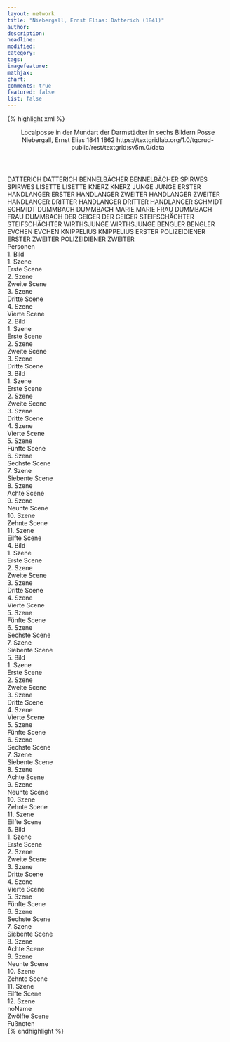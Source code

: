 ```yaml
---
layout: network
title: "Niebergall, Ernst Elias: Datterich (1841)"
author:
description:
headline:
modified:
category:
tags:
imagefeature: 
mathjax: 
chart: 
comments: true
featured: false
list: false
---
```

{% highlight xml %}
<?xml-model href="https://raw.githubusercontent.com/DLiNa/project/master/rules/lina.rnc"?><?xml-model href="https://raw.githubusercontent.com/DLiNa/project/master/rules/lina.sch"?>
<play xmlns="http://lina.digital">
  <header>
    <title>Datterich</title>
    <subtitle>Localposse in der Mundart der Darmstädter in sechs Bildern</subtitle>
    <genretitle>Posse</genretitle>
    <author>Niebergall, Ernst Elias</author>
    <date type="print" when="1841">1841</date>
    <date type="premiere" when="1862">1862</date>
    <date type="written"/>
    <source>https://textgridlab.org/1.0/tgcrud-public/rest/textgrid:sv5m.0/data</source>
  </header>
  <personae>
    <character>
      <name>DATTERICH</name>
      <alias xml:id="datterich">
        <name>DATTERICH</name>
      </alias>
    </character>
    <character>
      <name>BENNELBÄCHER</name>
      <alias xml:id="bennelbächer">
        <name>BENNELBÄCHER</name>
      </alias>
    </character>
    <character>
      <name>SPIRWES</name>
      <alias xml:id="spirwes">
        <name>SPIRWES</name>
      </alias>
    </character>
    <character>
      <name>LISETTE</name>
      <alias xml:id="lisette">
        <name>LISETTE</name>
      </alias>
    </character>
    <character>
      <name>KNERZ</name>
      <alias xml:id="knerz">
        <name>KNERZ</name>
      </alias>
    </character>
    <character>
      <name>JUNGE</name>
      <alias xml:id="junge">
        <name>JUNGE</name>
      </alias>
    </character>
    <character>
      <name>ERSTER HANDLANGER</name>
      <alias xml:id="erster_handlanger">
        <name>ERSTER HANDLANGER</name>
      </alias>
    </character>
    <character>
      <name>ZWEITER HANDLANGER</name>
      <alias xml:id="zweiter_handlanger">
        <name>ZWEITER HANDLANGER</name>
      </alias>
    </character>
    <character>
      <name>DRITTER HANDLANGER</name>
      <alias xml:id="dritter_handlanger">
        <name>DRITTER HANDLANGER</name>
      </alias>
    </character>
    <character>
      <name>SCHMIDT</name>
      <alias xml:id="schmidt">
        <name>SCHMIDT</name>
      </alias>
    </character>
    <character>
      <name>DUMMBACH</name>
      <alias xml:id="dummbach">
        <name>DUMMBACH</name>
      </alias>
    </character>
    <character>
      <name>MARIE</name>
      <alias xml:id="marie">
        <name>MARIE</name>
      </alias>
    </character>
    <character>
      <name>FRAU DUMMBACH</name>
      <alias xml:id="frau_dummbach">
        <name>FRAU DUMMBACH</name>
      </alias>
    </character>
    <character>
      <name>DER GEIGER</name>
      <alias xml:id="der_geiger">
        <name>DER GEIGER</name>
      </alias>
    </character>
    <character>
      <name>STEIFSCHÄCHTER</name>
      <alias xml:id="steifschächter">
        <name>STEIFSCHÄCHTER</name>
      </alias>
    </character>
    <character>
      <name>WIRTHSJUNGE</name>
      <alias xml:id="wirthsjunge">
        <name>WIRTHSJUNGE</name>
      </alias>
    </character>
    <character>
      <name>BENGLER</name>
      <alias xml:id="bengler">
        <name>BENGLER</name>
      </alias>
    </character>
    <character>
      <name>EVCHEN</name>
      <alias xml:id="evchen">
        <name>EVCHEN</name>
      </alias>
    </character>
    <character>
      <name>KNIPPELIUS</name>
      <alias xml:id="knippelius">
        <name>KNIPPELIUS</name>
      </alias>
    </character>
    <character>
      <name>ERSTER POLIZEIDIENER</name>
      <alias xml:id="erster">
        <name>ERSTER</name>
      </alias>
    </character>
    <character>
      <name>ZWEITER POLIZEIDIENER</name>
      <alias xml:id="zweiter">
        <name>ZWEITER</name>
      </alias>
    </character>
  </personae>
  <text>
    <div>
      <head>Personen</head>
    </div>
    <div>
      <head>1. Bild</head>
      <div>
        <head>1. Szene</head>
        <div>
          <head>Erste Scene</head>
          <sp who="#datterich">
            <amount n="19" unit="speech_acts"/>
            <amount n="361" unit="words"/>
            <amount n="10" unit="lines"/>
            <amount n="2082" unit="chars"/>
          </sp>
          <sp who="#bennelbächer">
            <amount n="7" unit="speech_acts"/>
            <amount n="238" unit="words"/>
            <amount n="4" unit="lines"/>
            <amount n="1248" unit="chars"/>
          </sp>
          <sp who="#spirwes">
            <amount n="5" unit="speech_acts"/>
            <amount n="55" unit="words"/>
            <amount n="4" unit="lines"/>
            <amount n="286" unit="chars"/>
          </sp>
          <sp who="#lisette">
            <amount n="4" unit="speech_acts"/>
            <amount n="20" unit="words"/>
            <amount n="4" unit="lines"/>
            <amount n="112" unit="chars"/>
          </sp>
          <sp who="#knerz">
            <amount n="5" unit="speech_acts"/>
            <amount n="27" unit="words"/>
            <amount n="5" unit="lines"/>
            <amount n="140" unit="chars"/>
          </sp>
          <sp who="#junge">
            <amount n="1" unit="speech_acts"/>
            <amount n="16" unit="words"/>
            <amount n="1" unit="lines"/>
            <amount n="88" unit="chars"/>
          </sp>
        </div>
      </div>
      <div>
        <head>2. Szene</head>
        <div>
          <head>Zweite Scene</head>
          <sp who="#erster_handlanger">
            <amount n="11" unit="speech_acts"/>
            <amount n="257" unit="words"/>
            <amount n="21" unit="lines"/>
            <amount n="1455" unit="chars"/>
          </sp>
          <sp who="#lisette">
            <amount n="6" unit="speech_acts"/>
            <amount n="41" unit="words"/>
            <amount n="6" unit="lines"/>
            <amount n="227" unit="chars"/>
          </sp>
          <sp who="#zweiter_handlanger">
            <amount n="2" unit="speech_acts"/>
            <amount n="39" unit="words"/>
            <amount n="1" unit="lines"/>
            <amount n="210" unit="chars"/>
          </sp>
          <sp who="#dritter_handlanger">
            <amount n="1" unit="speech_acts"/>
            <amount n="5" unit="words"/>
            <amount n="1" unit="lines"/>
            <amount n="28" unit="chars"/>
          </sp>
          <sp who="#knerz">
            <amount n="2" unit="speech_acts"/>
            <amount n="24" unit="words"/>
            <amount n="2" unit="lines"/>
            <amount n="129" unit="chars"/>
          </sp>
          <sp who="#datterich">
            <amount n="7" unit="speech_acts"/>
            <amount n="107" unit="words"/>
            <amount n="5" unit="lines"/>
            <amount n="606" unit="chars"/>
          </sp>
          <sp who="#bennelbächer">
            <amount n="5" unit="speech_acts"/>
            <amount n="70" unit="words"/>
            <amount n="4" unit="lines"/>
            <amount n="417" unit="chars"/>
          </sp>
        </div>
      </div>
      <div>
        <head>3. Szene</head>
        <div>
          <head>Dritte Scene</head>
          <sp who="#datterich">
            <amount n="6" unit="speech_acts"/>
            <amount n="159" unit="words"/>
            <amount n="6" unit="lines"/>
            <amount n="905" unit="chars"/>
          </sp>
          <sp who="#spirwes">
            <amount n="2" unit="speech_acts"/>
            <amount n="27" unit="words"/>
            <amount n="1" unit="lines"/>
            <amount n="162" unit="chars"/>
          </sp>
          <sp who="#knerz">
            <amount n="1" unit="speech_acts"/>
            <amount n="2" unit="words"/>
            <amount n="1" unit="lines"/>
            <amount n="12" unit="chars"/>
          </sp>
          <sp who="#lisette">
            <amount n="3" unit="speech_acts"/>
            <amount n="55" unit="words"/>
            <amount n="2" unit="lines"/>
            <amount n="302" unit="chars"/>
          </sp>
        </div>
      </div>
      <div>
        <head>4. Szene</head>
        <div>
          <head>Vierte Scene</head>
          <sp who="#datterich">
            <amount n="34" unit="speech_acts"/>
            <amount n="1522" unit="words"/>
            <amount n="9" unit="lines"/>
            <amount n="8248" unit="chars"/>
          </sp>
          <sp who="#schmidt">
            <amount n="28" unit="speech_acts"/>
            <amount n="239" unit="words"/>
            <amount n="26" unit="lines"/>
            <amount n="1293" unit="chars"/>
          </sp>
          <sp who="#lisette">
            <amount n="7" unit="speech_acts"/>
            <amount n="80" unit="words"/>
            <amount n="6" unit="lines"/>
            <amount n="440" unit="chars"/>
          </sp>
        </div>
      </div>
    </div>
    <div>
      <head>2. Bild</head>
      <div>
        <head>1. Szene</head>
        <div>
          <head>Erste Scene</head>
          <sp who="#dummbach">
            <amount n="7" unit="speech_acts"/>
            <amount n="131" unit="words"/>
            <amount n="4" unit="lines"/>
            <amount n="702" unit="chars"/>
          </sp>
          <sp who="#marie">
            <amount n="2" unit="speech_acts"/>
            <amount n="29" unit="words"/>
            <amount n="2" unit="lines"/>
            <amount n="146" unit="chars"/>
          </sp>
          <sp who="#frau_dummbach">
            <amount n="2" unit="speech_acts"/>
            <amount n="21" unit="words"/>
            <amount n="2" unit="lines"/>
            <amount n="97" unit="chars"/>
          </sp>
          <sp who="#spirwes">
            <amount n="5" unit="speech_acts"/>
            <amount n="65" unit="words"/>
            <amount n="4" unit="lines"/>
            <amount n="337" unit="chars"/>
          </sp>
          <sp who="#bennelbächer">
            <amount n="2" unit="speech_acts"/>
            <amount n="92" unit="words"/>
            <amount n="1" unit="lines"/>
            <amount n="486" unit="chars"/>
          </sp>
        </div>
      </div>
      <div>
        <head>2. Szene</head>
        <div>
          <head>Zweite Scene</head>
          <sp who="#dummbach">
            <amount n="11" unit="speech_acts"/>
            <amount n="407" unit="words"/>
            <amount n="4" unit="lines"/>
            <amount n="2233" unit="chars"/>
          </sp>
          <sp who="#marie">
            <amount n="4" unit="speech_acts"/>
            <amount n="40" unit="words"/>
            <amount n="4" unit="lines"/>
            <amount n="213" unit="chars"/>
          </sp>
          <sp who="#frau_dummbach">
            <amount n="3" unit="speech_acts"/>
            <amount n="21" unit="words"/>
            <amount n="3" unit="lines"/>
            <amount n="111" unit="chars"/>
          </sp>
          <sp who="#datterich">
            <amount n="20" unit="speech_acts"/>
            <amount n="284" unit="words"/>
            <amount n="12" unit="lines"/>
            <amount n="1722" unit="chars"/>
          </sp>
          <sp who="#spirwes">
            <amount n="8" unit="speech_acts"/>
            <amount n="73" unit="words"/>
            <amount n="8" unit="lines"/>
            <amount n="397" unit="chars"/>
          </sp>
          <sp who="#bennelbächer">
            <amount n="8" unit="speech_acts"/>
            <amount n="139" unit="words"/>
            <amount n="7" unit="lines"/>
            <amount n="742" unit="chars"/>
          </sp>
          <sp who="#schmidt">
            <amount n="5" unit="speech_acts"/>
            <amount n="46" unit="words"/>
            <amount n="5" unit="lines"/>
            <amount n="254" unit="chars"/>
          </sp>
        </div>
      </div>
      <div>
        <head>3. Szene</head>
        <div>
          <head>Dritte Scene</head>
          <sp who="#schmidt">
            <amount n="3" unit="speech_acts"/>
            <amount n="36" unit="words"/>
            <amount n="2" unit="lines"/>
            <amount n="189" unit="chars"/>
          </sp>
          <sp who="#datterich">
            <amount n="20" unit="speech_acts"/>
            <amount n="424" unit="words"/>
            <amount n="10" unit="lines"/>
            <amount n="2224" unit="chars"/>
          </sp>
          <sp who="#spirwes">
            <amount n="6" unit="speech_acts"/>
            <amount n="59" unit="words"/>
            <amount n="6" unit="lines"/>
            <amount n="320" unit="chars"/>
          </sp>
          <sp who="#bennelbächer">
            <amount n="5" unit="speech_acts"/>
            <amount n="68" unit="words"/>
            <amount n="4" unit="lines"/>
            <amount n="368" unit="chars"/>
          </sp>
          <sp who="#marie">
            <amount n="2" unit="speech_acts"/>
            <amount n="25" unit="words"/>
            <amount n="2" unit="lines"/>
            <amount n="150" unit="chars"/>
          </sp>
          <sp who="#frau_dummbach">
            <amount n="2" unit="speech_acts"/>
            <amount n="31" unit="words"/>
            <amount n="2" unit="lines"/>
            <amount n="163" unit="chars"/>
          </sp>
          <sp who="#der_geiger">
            <amount n="5" unit="speech_acts"/>
            <amount n="87" unit="words"/>
            <amount n="3" unit="lines"/>
            <amount n="451" unit="chars"/>
          </sp>
          <sp who="#dummbach">
            <amount n="3" unit="speech_acts"/>
            <amount n="55" unit="words"/>
            <amount n="1" unit="lines"/>
            <amount n="299" unit="chars"/>
          </sp>
        </div>
      </div>
    </div>
    <div>
      <head>3. Bild</head>
      <div>
        <head>1. Szene</head>
        <div>
          <head>Erste Scene</head>
          <sp who="#datterich">
            <amount n="1" unit="speech_acts"/>
            <amount n="98" unit="words"/>
            <amount n="532" unit="chars"/>
          </sp>
        </div>
      </div>
      <div>
        <head>2. Szene</head>
        <div>
          <head>Zweite Scene</head>
          <sp who="#steifschächter">
            <amount n="11" unit="speech_acts"/>
            <amount n="138" unit="words"/>
            <amount n="9" unit="lines"/>
            <amount n="725" unit="chars"/>
          </sp>
          <sp who="#datterich">
            <amount n="11" unit="speech_acts"/>
            <amount n="250" unit="words"/>
            <amount n="7" unit="lines"/>
            <amount n="1387" unit="chars"/>
          </sp>
        </div>
      </div>
      <div>
        <head>3. Szene</head>
        <div>
          <head>Dritte Scene</head>
          <sp who="#datterich">
            <amount n="1" unit="speech_acts"/>
            <amount n="31" unit="words"/>
            <amount n="181" unit="chars"/>
          </sp>
        </div>
      </div>
      <div>
        <head>4. Szene</head>
        <div>
          <head>Vierte Scene</head>
          <sp who="#wirthsjunge">
            <amount n="4" unit="speech_acts"/>
            <amount n="53" unit="words"/>
            <amount n="3" unit="lines"/>
            <amount n="295" unit="chars"/>
          </sp>
          <sp who="#datterich">
            <amount n="3" unit="speech_acts"/>
            <amount n="111" unit="words"/>
            <amount n="2" unit="lines"/>
            <amount n="631" unit="chars"/>
          </sp>
        </div>
      </div>
      <div>
        <head>5. Szene</head>
        <div>
          <head>Fünfte Scene</head>
          <sp who="#datterich">
            <amount n="1" unit="speech_acts"/>
            <amount n="312" unit="words"/>
            <amount n="1638" unit="chars"/>
          </sp>
        </div>
      </div>
      <div>
        <head>6. Szene</head>
        <div>
          <head>Sechste Scene</head>
          <sp who="#bengler">
            <amount n="6" unit="speech_acts"/>
            <amount n="196" unit="words"/>
            <amount n="1" unit="lines"/>
            <amount n="1017" unit="chars"/>
          </sp>
          <sp who="#datterich">
            <amount n="6" unit="speech_acts"/>
            <amount n="166" unit="words"/>
            <amount n="1" unit="lines"/>
            <amount n="929" unit="chars"/>
          </sp>
        </div>
      </div>
      <div>
        <head>7. Szene</head>
        <div>
          <head>Siebente Scene</head>
          <sp who="#datterich">
            <amount n="5" unit="speech_acts"/>
            <amount n="151" unit="words"/>
            <amount n="2" unit="lines"/>
            <amount n="826" unit="chars"/>
          </sp>
          <sp who="#schmidt">
            <amount n="4" unit="speech_acts"/>
            <amount n="64" unit="words"/>
            <amount n="3" unit="lines"/>
            <amount n="314" unit="chars"/>
          </sp>
        </div>
      </div>
      <div>
        <head>8. Szene</head>
        <div>
          <head>Achte Scene</head>
          <sp who="#dummbach">
            <amount n="3" unit="speech_acts"/>
            <amount n="80" unit="words"/>
            <amount n="1" unit="lines"/>
            <amount n="425" unit="chars"/>
          </sp>
          <sp who="#marie">
            <amount n="4" unit="speech_acts"/>
            <amount n="70" unit="words"/>
            <amount n="2" unit="lines"/>
            <amount n="351" unit="chars"/>
          </sp>
          <sp who="#frau_dummbach">
            <amount n="3" unit="speech_acts"/>
            <amount n="68" unit="words"/>
            <amount n="1" unit="lines"/>
            <amount n="347" unit="chars"/>
          </sp>
        </div>
      </div>
      <div>
        <head>9. Szene</head>
        <div>
          <head>Neunte Scene</head>
          <sp who="#marie">
            <amount n="1" unit="speech_acts"/>
            <amount n="239" unit="words"/>
            <amount n="1218" unit="chars"/>
          </sp>
        </div>
      </div>
      <div>
        <head>10. Szene</head>
        <div>
          <head>Zehnte Scene</head>
          <sp who="#evchen">
            <amount n="7" unit="speech_acts"/>
            <amount n="158" unit="words"/>
            <amount n="3" unit="lines"/>
            <amount n="827" unit="chars"/>
          </sp>
          <sp who="#marie">
            <amount n="7" unit="speech_acts"/>
            <amount n="39" unit="words"/>
            <amount n="7" unit="lines"/>
            <amount n="217" unit="chars"/>
          </sp>
        </div>
      </div>
      <div>
        <head>11. Szene</head>
        <div>
          <head>Eilfte Scene</head>
          <sp who="#marie">
            <amount n="1" unit="speech_acts"/>
            <amount n="240" unit="words"/>
            <amount n="1337" unit="chars"/>
          </sp>
        </div>
      </div>
    </div>
    <div>
      <head>4. Bild</head>
      <div>
        <head>1. Szene</head>
        <div>
          <head>Erste Scene</head>
          <sp who="#datterich">
            <amount n="10" unit="speech_acts"/>
            <amount n="343" unit="words"/>
            <amount n="3" unit="lines"/>
            <amount n="1951" unit="chars"/>
          </sp>
          <sp who="#schmidt">
            <amount n="7" unit="speech_acts"/>
            <amount n="27" unit="words"/>
            <amount n="7" unit="lines"/>
            <amount n="138" unit="chars"/>
          </sp>
        </div>
      </div>
      <div>
        <head>2. Szene</head>
        <div>
          <head>Zweite Scene</head>
          <sp who="#datterich">
            <amount n="17" unit="speech_acts"/>
            <amount n="387" unit="words"/>
            <amount n="11" unit="lines"/>
            <amount n="2168" unit="chars"/>
          </sp>
          <sp who="#lisette">
            <amount n="4" unit="speech_acts"/>
            <amount n="38" unit="words"/>
            <amount n="4" unit="lines"/>
            <amount n="225" unit="chars"/>
          </sp>
          <sp who="#schmidt">
            <amount n="9" unit="speech_acts"/>
            <amount n="98" unit="words"/>
            <amount n="7" unit="lines"/>
            <amount n="504" unit="chars"/>
          </sp>
        </div>
      </div>
      <div>
        <head>3. Szene</head>
        <div>
          <head>Dritte Scene</head>
          <sp who="#lisette">
            <amount n="11" unit="speech_acts"/>
            <amount n="93" unit="words"/>
            <amount n="11" unit="lines"/>
            <amount n="475" unit="chars"/>
          </sp>
          <sp who="#bengler">
            <amount n="11" unit="speech_acts"/>
            <amount n="364" unit="words"/>
            <amount n="3" unit="lines"/>
            <amount n="1973" unit="chars"/>
          </sp>
        </div>
      </div>
      <div>
        <head>4. Szene</head>
        <div>
          <head>Vierte Scene</head>
          <sp who="#datterich">
            <amount n="4" unit="speech_acts"/>
            <amount n="144" unit="words"/>
            <amount n="1" unit="lines"/>
            <amount n="767" unit="chars"/>
          </sp>
          <sp who="#schmidt">
            <amount n="4" unit="speech_acts"/>
            <amount n="50" unit="words"/>
            <amount n="3" unit="lines"/>
            <amount n="265" unit="chars"/>
          </sp>
        </div>
      </div>
      <div>
        <head>5. Szene</head>
        <div>
          <head>Fünfte Scene</head>
          <sp who="#evchen">
            <amount n="10" unit="speech_acts"/>
            <amount n="38" unit="words"/>
            <amount n="10" unit="lines"/>
            <amount n="205" unit="chars"/>
          </sp>
          <sp who="#schmidt">
            <amount n="23" unit="speech_acts"/>
            <amount n="311" unit="words"/>
            <amount n="19" unit="lines"/>
            <amount n="1730" unit="chars"/>
          </sp>
          <sp who="#datterich">
            <amount n="16" unit="speech_acts"/>
            <amount n="286" unit="words"/>
            <amount n="8" unit="lines"/>
            <amount n="1615" unit="chars"/>
          </sp>
          <sp who="#marie">
            <amount n="8" unit="speech_acts"/>
            <amount n="99" unit="words"/>
            <amount n="7" unit="lines"/>
            <amount n="558" unit="chars"/>
          </sp>
        </div>
      </div>
      <div>
        <head>6. Szene</head>
        <div>
          <head>Sechste Scene</head>
          <sp who="#datterich">
            <amount n="1" unit="speech_acts"/>
            <amount n="175" unit="words"/>
            <amount n="1013" unit="chars"/>
          </sp>
        </div>
      </div>
      <div>
        <head>7. Szene</head>
        <div>
          <head>Siebente Scene</head>
          <sp who="#datterich">
            <amount n="13" unit="speech_acts"/>
            <amount n="163" unit="words"/>
            <amount n="12" unit="lines"/>
            <amount n="878" unit="chars"/>
          </sp>
          <sp who="#spirwes">
            <amount n="12" unit="speech_acts"/>
            <amount n="142" unit="words"/>
            <amount n="9" unit="lines"/>
            <amount n="750" unit="chars"/>
          </sp>
        </div>
      </div>
    </div>
    <div>
      <head>5. Bild</head>
      <div>
        <head>1. Szene</head>
        <div>
          <head>Erste Scene</head>
          <sp who="#marie">
            <amount n="1" unit="speech_acts"/>
            <amount n="135" unit="words"/>
            <amount n="730" unit="chars"/>
          </sp>
        </div>
      </div>
      <div>
        <head>2. Szene</head>
        <div>
          <head>Zweite Scene</head>
          <sp who="#marie">
            <amount n="8" unit="speech_acts"/>
            <amount n="66" unit="words"/>
            <amount n="8" unit="lines"/>
            <amount n="333" unit="chars"/>
          </sp>
          <sp who="#knippelius">
            <amount n="8" unit="speech_acts"/>
            <amount n="210" unit="words"/>
            <amount n="4" unit="lines"/>
            <amount n="1112" unit="chars"/>
          </sp>
        </div>
      </div>
      <div>
        <head>3. Szene</head>
        <div>
          <head>Dritte Scene</head>
          <sp who="#marie">
            <amount n="7" unit="speech_acts"/>
            <amount n="75" unit="words"/>
            <amount n="7" unit="lines"/>
            <amount n="358" unit="chars"/>
          </sp>
          <sp who="#dummbach">
            <amount n="7" unit="speech_acts"/>
            <amount n="214" unit="words"/>
            <amount n="3" unit="lines"/>
            <amount n="1226" unit="chars"/>
          </sp>
        </div>
      </div>
      <div>
        <head>4. Szene</head>
        <div>
          <head>Vierte Scene</head>
          <sp who="#marie">
            <amount n="1" unit="speech_acts"/>
            <amount n="59" unit="words"/>
            <amount n="317" unit="chars"/>
          </sp>
        </div>
      </div>
      <div>
        <head>5. Szene</head>
        <div>
          <head>Fünfte Scene</head>
          <sp who="#dummbach">
            <amount n="5" unit="speech_acts"/>
            <amount n="148" unit="words"/>
            <amount n="3" unit="lines"/>
            <amount n="821" unit="chars"/>
          </sp>
          <sp who="#marie">
            <amount n="4" unit="speech_acts"/>
            <amount n="17" unit="words"/>
            <amount n="4" unit="lines"/>
            <amount n="83" unit="chars"/>
          </sp>
        </div>
      </div>
      <div>
        <head>6. Szene</head>
        <div>
          <head>Sechste Scene</head>
          <sp who="#frau_dummbach">
            <amount n="10" unit="speech_acts"/>
            <amount n="145" unit="words"/>
            <amount n="7" unit="lines"/>
            <amount n="776" unit="chars"/>
          </sp>
          <sp who="#dummbach">
            <amount n="11" unit="speech_acts"/>
            <amount n="364" unit="words"/>
            <amount n="6" unit="lines"/>
            <amount n="2192" unit="chars"/>
          </sp>
          <sp who="#marie">
            <amount n="4" unit="speech_acts"/>
            <amount n="33" unit="words"/>
            <amount n="4" unit="lines"/>
            <amount n="162" unit="chars"/>
          </sp>
        </div>
      </div>
      <div>
        <head>7. Szene</head>
        <div>
          <head>Siebente Scene</head>
          <sp who="#marie">
            <amount n="1" unit="speech_acts"/>
            <amount n="52" unit="words"/>
            <amount n="262" unit="chars"/>
          </sp>
        </div>
      </div>
      <div>
        <head>8. Szene</head>
        <div>
          <head>Achte Scene</head>
          <sp who="#schmidt">
            <amount n="15" unit="speech_acts"/>
            <amount n="357" unit="words"/>
            <amount n="9" unit="lines"/>
            <amount n="1928" unit="chars"/>
          </sp>
          <sp who="#marie">
            <amount n="14" unit="speech_acts"/>
            <amount n="154" unit="words"/>
            <amount n="14" unit="lines"/>
            <amount n="816" unit="chars"/>
          </sp>
        </div>
      </div>
      <div>
        <head>9. Szene</head>
        <div>
          <head>Neunte Scene</head>
          <sp who="#marie">
            <amount n="3" unit="speech_acts"/>
            <amount n="55" unit="words"/>
            <amount n="2" unit="lines"/>
            <amount n="292" unit="chars"/>
          </sp>
          <sp who="#dummbach">
            <amount n="2" unit="speech_acts"/>
            <amount n="51" unit="words"/>
            <amount n="282" unit="chars"/>
          </sp>
        </div>
      </div>
      <div>
        <head>10. Szene</head>
        <div>
          <head>Zehnte Scene</head>
          <sp who="#frau_dummbach">
            <amount n="4" unit="speech_acts"/>
            <amount n="56" unit="words"/>
            <amount n="3" unit="lines"/>
            <amount n="285" unit="chars"/>
          </sp>
          <sp who="#dummbach">
            <amount n="3" unit="speech_acts"/>
            <amount n="86" unit="words"/>
            <amount n="1" unit="lines"/>
            <amount n="451" unit="chars"/>
          </sp>
        </div>
      </div>
      <div>
        <head>11. Szene</head>
        <div>
          <head>Eilfte Scene</head>
          <sp who="#evchen">
            <amount n="5" unit="speech_acts"/>
            <amount n="99" unit="words"/>
            <amount n="2" unit="lines"/>
            <amount n="507" unit="chars"/>
          </sp>
          <sp who="#dummbach">
            <amount n="6" unit="speech_acts"/>
            <amount n="92" unit="words"/>
            <amount n="4" unit="lines"/>
            <amount n="520" unit="chars"/>
          </sp>
          <sp who="#frau_dummbach">
            <amount n="2" unit="speech_acts"/>
            <amount n="24" unit="words"/>
            <amount n="2" unit="lines"/>
            <amount n="127" unit="chars"/>
          </sp>
        </div>
      </div>
    </div>
    <div>
      <head>6. Bild</head>
      <div>
        <head>1. Szene</head>
        <div>
          <head>Erste Scene</head>
          <sp who="#datterich">
            <amount n="14" unit="speech_acts"/>
            <amount n="204" unit="words"/>
            <amount n="10" unit="lines"/>
            <amount n="1043" unit="chars"/>
          </sp>
          <sp who="#lisette">
            <amount n="8" unit="speech_acts"/>
            <amount n="118" unit="words"/>
            <amount n="5" unit="lines"/>
            <amount n="622" unit="chars"/>
          </sp>
          <sp who="#spirwes">
            <amount n="10" unit="speech_acts"/>
            <amount n="266" unit="words"/>
            <amount n="3" unit="lines"/>
            <amount n="1483" unit="chars"/>
          </sp>
        </div>
      </div>
      <div>
        <head>2. Szene</head>
        <div>
          <head>Zweite Scene</head>
          <sp who="#lisette">
            <amount n="1" unit="speech_acts"/>
            <amount n="65" unit="words"/>
            <amount n="351" unit="chars"/>
          </sp>
        </div>
      </div>
      <div>
        <head>3. Szene</head>
        <div>
          <head>Dritte Scene</head>
          <sp who="#knerz">
            <amount n="7" unit="speech_acts"/>
            <amount n="106" unit="words"/>
            <amount n="5" unit="lines"/>
            <amount n="596" unit="chars"/>
          </sp>
          <sp who="#bennelbächer">
            <amount n="7" unit="speech_acts"/>
            <amount n="106" unit="words"/>
            <amount n="5" unit="lines"/>
            <amount n="594" unit="chars"/>
          </sp>
          <sp who="#lisette">
            <amount n="1" unit="speech_acts"/>
            <amount n="13" unit="words"/>
            <amount n="1" unit="lines"/>
            <amount n="74" unit="chars"/>
          </sp>
        </div>
      </div>
      <div>
        <head>4. Szene</head>
        <div>
          <head>Vierte Scene</head>
          <sp who="#bengler">
            <amount n="5" unit="speech_acts"/>
            <amount n="73" unit="words"/>
            <amount n="3" unit="lines"/>
            <amount n="403" unit="chars"/>
          </sp>
          <sp who="#knerz">
            <amount n="4" unit="speech_acts"/>
            <amount n="50" unit="words"/>
            <amount n="3" unit="lines"/>
            <amount n="258" unit="chars"/>
          </sp>
          <sp who="#lisette">
            <amount n="1" unit="speech_acts"/>
            <amount n="5" unit="words"/>
            <amount n="1" unit="lines"/>
            <amount n="21" unit="chars"/>
          </sp>
          <sp who="#bennelbächer">
            <amount n="4" unit="speech_acts"/>
            <amount n="54" unit="words"/>
            <amount n="3" unit="lines"/>
            <amount n="295" unit="chars"/>
          </sp>
        </div>
      </div>
      <div>
        <head>5. Szene</head>
        <div>
          <head>Fünfte Scene</head>
          <sp who="#erster">
            <amount n="2" unit="speech_acts"/>
            <amount n="18" unit="words"/>
            <amount n="2" unit="lines"/>
            <amount n="91" unit="chars"/>
          </sp>
          <sp who="#zweiter">
            <amount n="2" unit="speech_acts"/>
            <amount n="10" unit="words"/>
            <amount n="2" unit="lines"/>
            <amount n="56" unit="chars"/>
          </sp>
        </div>
      </div>
      <div>
        <head>6. Szene</head>
        <div>
          <head>Sechste Scene</head>
          <sp who="#datterich">
            <amount n="1" unit="speech_acts"/>
            <amount n="467" unit="words"/>
            <amount n="2620" unit="chars"/>
          </sp>
        </div>
      </div>
      <div>
        <head>7. Szene</head>
        <div>
          <head>Siebente Scene</head>
          <sp who="#erster #zweiter">
            <amount n="1" unit="speech_acts"/>
            <amount n="3" unit="words"/>
            <amount n="1" unit="lines"/>
            <amount n="19" unit="chars"/>
          </sp>
          <sp who="#datterich">
            <amount n="4" unit="speech_acts"/>
            <amount n="49" unit="words"/>
            <amount n="2" unit="lines"/>
            <amount n="261" unit="chars"/>
          </sp>
          <sp who="#erster">
            <amount n="1" unit="speech_acts"/>
            <amount n="6" unit="words"/>
            <amount n="1" unit="lines"/>
            <amount n="32" unit="chars"/>
          </sp>
          <sp who="#zweiter">
            <amount n="2" unit="speech_acts"/>
            <amount n="16" unit="words"/>
            <amount n="2" unit="lines"/>
            <amount n="86" unit="chars"/>
          </sp>
        </div>
      </div>
      <div>
        <head>8. Szene</head>
        <div>
          <head>Achte Scene</head>
          <sp who="#dummbach">
            <amount n="5" unit="speech_acts"/>
            <amount n="164" unit="words"/>
            <amount n="2" unit="lines"/>
            <amount n="951" unit="chars"/>
          </sp>
          <sp who="#marie">
            <amount n="3" unit="speech_acts"/>
            <amount n="10" unit="words"/>
            <amount n="3" unit="lines"/>
            <amount n="54" unit="chars"/>
          </sp>
          <sp who="#frau_dummbach">
            <amount n="4" unit="speech_acts"/>
            <amount n="33" unit="words"/>
            <amount n="4" unit="lines"/>
            <amount n="177" unit="chars"/>
          </sp>
        </div>
      </div>
      <div>
        <head>9. Szene</head>
        <div>
          <head>Neunte Scene</head>
          <sp who="#knippelius">
            <amount n="22" unit="speech_acts"/>
            <amount n="452" unit="words"/>
            <amount n="12" unit="lines"/>
            <amount n="2495" unit="chars"/>
          </sp>
          <sp who="#dummbach">
            <amount n="19" unit="speech_acts"/>
            <amount n="360" unit="words"/>
            <amount n="13" unit="lines"/>
            <amount n="1973" unit="chars"/>
          </sp>
          <sp who="#frau_dummbach">
            <amount n="8" unit="speech_acts"/>
            <amount n="90" unit="words"/>
            <amount n="6" unit="lines"/>
            <amount n="472" unit="chars"/>
          </sp>
          <sp who="#marie">
            <amount n="6" unit="speech_acts"/>
            <amount n="54" unit="words"/>
            <amount n="6" unit="lines"/>
            <amount n="304" unit="chars"/>
          </sp>
          <sp who="#dummbach #marie #frau_dummbach">
            <amount n="1" unit="speech_acts"/>
            <amount n="2" unit="words"/>
            <amount n="1" unit="lines"/>
            <amount n="9" unit="chars"/>
          </sp>
        </div>
      </div>
      <div>
        <head>10. Szene</head>
        <div>
          <head>Zehnte Scene</head>
          <sp who="#schmidt">
            <amount n="3" unit="speech_acts"/>
            <amount n="42" unit="words"/>
            <amount n="3" unit="lines"/>
            <amount n="179" unit="chars"/>
          </sp>
          <sp who="#dummbach">
            <amount n="3" unit="speech_acts"/>
            <amount n="76" unit="words"/>
            <amount n="2" unit="lines"/>
            <amount n="435" unit="chars"/>
          </sp>
          <sp who="#marie">
            <amount n="1" unit="speech_acts"/>
            <amount n="11" unit="words"/>
            <amount n="1" unit="lines"/>
            <amount n="63" unit="chars"/>
          </sp>
          <sp who="#frau_dummbach">
            <amount n="1" unit="speech_acts"/>
            <amount n="19" unit="words"/>
            <amount n="114" unit="chars"/>
          </sp>
          <sp who="#knippelius">
            <amount n="2" unit="speech_acts"/>
            <amount n="68" unit="words"/>
            <amount n="405" unit="chars"/>
          </sp>
          <sp who="#dummbach #marie #frau_dummbach #knippelius">
            <amount n="1" unit="speech_acts"/>
            <amount n="2" unit="words"/>
            <amount n="1" unit="lines"/>
            <amount n="13" unit="chars"/>
          </sp>
        </div>
      </div>
      <div>
        <head>11. Szene</head>
        <div>
          <head>Eilfte Scene</head>
          <sp who="#datterich">
            <amount n="17" unit="speech_acts"/>
            <amount n="614" unit="words"/>
            <amount n="6" unit="lines"/>
            <amount n="3571" unit="chars"/>
          </sp>
          <sp who="#knippelius">
            <amount n="8" unit="speech_acts"/>
            <amount n="88" unit="words"/>
            <amount n="7" unit="lines"/>
            <amount n="492" unit="chars"/>
          </sp>
          <sp who="#schmidt">
            <amount n="6" unit="speech_acts"/>
            <amount n="62" unit="words"/>
            <amount n="4" unit="lines"/>
            <amount n="366" unit="chars"/>
          </sp>
          <sp who="#dummbach">
            <amount n="5" unit="speech_acts"/>
            <amount n="93" unit="words"/>
            <amount n="3" unit="lines"/>
            <amount n="504" unit="chars"/>
          </sp>
          <sp who="#frau_dummbach">
            <amount n="2" unit="speech_acts"/>
            <amount n="37" unit="words"/>
            <amount n="1" unit="lines"/>
            <amount n="199" unit="chars"/>
          </sp>
        </div>
      </div>
      <div>
        <head>12. Szene</head>
        <div>
          <head>noName</head>
          <div>
            <head>Zwölfte Scene</head>
            <sp who="#dummbach">
              <amount n="2" unit="speech_acts"/>
              <amount n="64" unit="words"/>
              <amount n="1" unit="lines"/>
              <amount n="349" unit="chars"/>
            </sp>
            <sp who="#knippelius">
              <amount n="2" unit="speech_acts"/>
              <amount n="10" unit="words"/>
              <amount n="2" unit="lines"/>
              <amount n="68" unit="chars"/>
            </sp>
          </div>
          <div>
            <head>Fußnoten</head>
          </div>
        </div>
      </div>
    </div>
  </text>
</play>
{% endhighlight %}